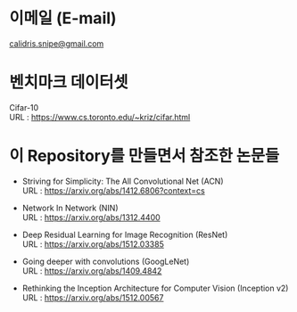 # 이메일 (E-mail)  
  calidris.snipe@gmail.com  

# 벤치마크 데이터셋  
  Cifar-10  
  URL : https://www.cs.toronto.edu/~kriz/cifar.html
  
# 이 Repository를 만들면서 참조한 논문들  

- Striving for Simplicity: The All Convolutional Net (ACN)  
  URL : https://arxiv.org/abs/1412.6806?context=cs  
  
- Network In Network (NIN)  
  URL : https://arxiv.org/abs/1312.4400  
  
- Deep Residual Learning for Image Recognition (ResNet)  
  URL : https://arxiv.org/abs/1512.03385  
  
- Going deeper with convolutions (GoogLeNet)  
  URL : https://arxiv.org/abs/1409.4842  

- Rethinking the Inception Architecture for Computer Vision (Inception v2)  
  URL : https://arxiv.org/abs/1512.00567  
